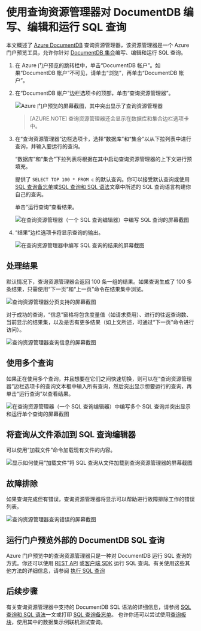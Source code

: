 <properties
	pageTitle="DocumentDB 查询资源管理器：一个 SQL 查询编辑器 | Azure"
	description="了解 DocumentDB 查询资源管理器，它是 Azure 门户预览中的一个编写 SQL 查询，并针对 NoSQL DocumentDB 集合运行这些查询的 SQL 查询编辑器。"
	keywords="编写 SQL 查询, SQL 查询编辑器"
	services="documentdb"
	authors="AndrewHoh"
	manager="jhubbard"
	editor="monicar"
	documentationCenter=""/>

<tags
	ms.service="documentdb"
	ms.date="05/24/2016"
	wacn.date="07/04/2016"/>

# 使用查询资源管理器对 DocumentDB 编写、编辑和运行 SQL 查询 

本文概述了 [Azure DocumentDB](/services/documentdb/) 查询资源管理器，该资源管理器是一个 Azure 门户预览工具，允许你针对 [DocumentDB 集合](/documentation/articles/documentdb-create-collection)编写、编辑和运行 SQL 查询。

1. 在 Azure 门户预览的跳转栏中，单击“DocumentDB 帐户”。如果“DocumentDB 帐户”不可见，请单击“浏览”，再单击“DocumentDB 帐户”。

2. 在“DocumentDB 帐户”边栏选项卡的顶部，单击“查询资源管理器”。

	![Azure 门户预览的屏幕截图，其中突出显示了查询资源管理器](./media/documentdb-query-collections-query-explorer/queryexplorercommand.png)

    >[AZURE.NOTE] 查询资源管理器还会显示在数据库和集合边栏选项卡中。

3. 在“查询资源管理器”边栏选项卡，选择“数据库”和“集合”以从下拉列表中进行查询，并输入要运行的查询。

    “数据库”和“集合”下拉列表将根据在其中启动查询资源管理器的上下文进行预填充。

    提供了 `SELECT TOP 100 * FROM c` 的默认查询。你可以接受默认查询或使用 [SQL 查询备忘单](/documentation/articles/documentdb-sql-query-cheat-sheet)或[SQL 查询和 SQL 语法](/documentation/articles/documentdb-sql-query)文章中所述的 SQL 查询语言构建你自己的查询。

    单击“运行查询”查看结果。

	![在查询资源管理器（一个 SQL 查询编辑器）中编写 SQL 查询的屏幕截图](./media/documentdb-query-collections-query-explorer/queryexplorerinitial.png)

4. “结果”边栏选项卡将显示查询的输出。

	![在查询资源管理器中编写 SQL 查询的结果的屏幕截图](./media/documentdb-query-collections-query-explorer/queryresults1.png)

## 处理结果

默认情况下，查询资源管理器会返回 100 条一组的结果。如果查询生成了 100 多条结果，只需使用“下一页”和“上一页”命令在结果集中浏览。

![查询资源管理器分页支持的屏幕截图](./media/documentdb-query-collections-query-explorer/queryresultspagination.png)

对于成功的查询，“信息”窗格将包含度量值（如请求费用）、进行的往返查询数、当前显示的结果集，以及是否有更多结果（如上文所述，可通过“下一页”命令进行访问）。

![查询资源管理器查询信息的屏幕截图](./media/documentdb-query-collections-query-explorer/queryinformation.png)

## 使用多个查询

如果正在使用多个查询，并且想要在它们之间快速切换，则可以在“查询资源管理器”边栏选项卡的查询文本框中输入所有查询，然后突出显示想要运行的查询，再单击“运行查询”以查看结果。

![在查询资源管理器（一个 SQL 查询编辑器）中编写多个 SQL 查询并突出显示和运行单个查询的屏幕截图](./media/documentdb-query-collections-query-explorer/queryexplorerhighlightandrun.png)

## 将查询从文件添加到 SQL 查询编辑器

可以使用“加载文件”命令加载现有文件的内容。

![显示如何使用“加载文件”将 SQL 查询从文件加载到查询资源管理器的屏幕截图](./media/documentdb-query-collections-query-explorer/loadqueryfile.png)

## 故障排除

如果查询完成但有错误，查询资源管理器将显示可以帮助进行故障排除工作的错误列表。

![查询资源管理器查询错误的屏幕截图](./media/documentdb-query-collections-query-explorer/queryerror.png)

## 运行门户预览外部的 DocumentDB SQL 查询

Azure 门户预览中的查询资源管理器只是一种对 DocumentDB 运行 SQL 查询的方式。你还可以使用 [REST API](https://msdn.microsoft.com/library/azure/dn781481.aspx) 或[客户端 SDK](/documentation/articles/documentdb-sdk-dotnet) 运行 SQL 查询。有关使用这些其他方法的详细信息，请参阅 [执行 SQL 查询](/documentation/articles/documentdb-sql-query#executing-sql-queries)

## 后续步骤

有关查询资源管理器中支持的 DocumentDB SQL 语法的详细信息，请参阅 [SQL 查询和 SQL 语法](/documentation/articles/documentdb-sql-query)一文或打印 [SQL 查询备忘单](/documentation/articles/documentdb-sql-query-cheat-sheet)。
也许你还可以尝试使用[查询板块](https://www.documentdb.com/sql/demo)，使用其中的数据集示例联机测试查询。

<!---HONumber=Mooncake_0627_2016-->
